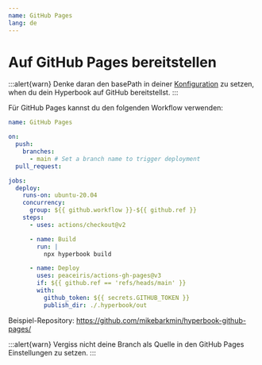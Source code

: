 ```yaml
---
name: GitHub Pages
lang: de
---
```


# Auf GitHub Pages bereitstellen

:::alert{warn}
Denke daran den basePath in deiner [Konfiguration](/configuration/book) zu
setzen, when du dein Hyperbook auf GitHub bereitstellst.
:::

Für GitHub Pages kannst du den folgenden Workflow verwenden:

```yaml
name: GitHub Pages

on:
  push:
    branches:
      - main # Set a branch name to trigger deployment
  pull_request:

jobs:
  deploy:
    runs-on: ubuntu-20.04
    concurrency:
      group: ${{ github.workflow }}-${{ github.ref }}
    steps:
      - uses: actions/checkout@v2

      - name: Build
        run: |
          npx hyperbook build

      - name: Deploy
        uses: peaceiris/actions-gh-pages@v3
        if: ${{ github.ref == 'refs/heads/main' }}
        with:
          github_token: ${{ secrets.GITHUB_TOKEN }}
          publish_dir: ./.hyperbook/out
```

Beispiel-Repository: https://github.com/mikebarkmin/hyperbook-github-pages/

:::alert{warn}
Vergiss nicht deine Branch als Quelle in den GitHub Pages Einstellungen zu setzen.
:::
